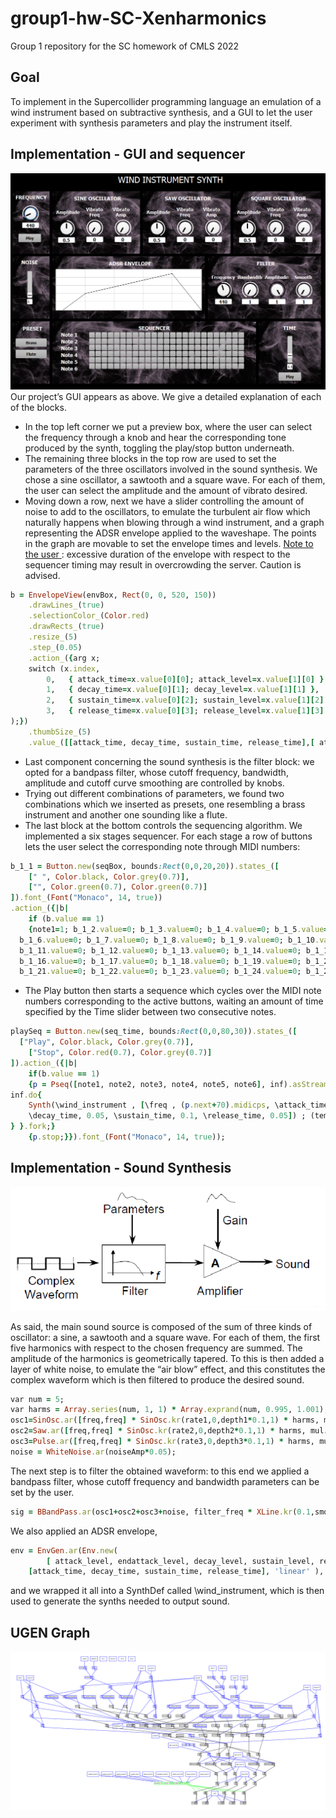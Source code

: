 # group1-hw-SC-Xenharmonics
Group 1 repository for the SC homework of CMLS 2022

## Goal

To implement in the Supercollider programming language an emulation of a wind instrument based on subtractive synthesis, and a GUI to let the user experiment with synthesis parameters and play the instrument itself.

## Implementation - GUI and sequencer
![ScreenShot](images/synth.png)
Our project’s GUI appears as above. We give a detailed explanation of each of the blocks.

+ In the top left corner we put a preview box, where the user can select the frequency through a knob and hear the corresponding tone produced by the synth, toggling the play/stop button underneath.
+ The remaining three blocks in the top row are used to set the parameters of the three oscillators involved in the sound synthesis. We chose a sine oscillator, a sawtooth and a square wave. For each of them, the user can select the amplitude and the amount of vibrato desired.
+ Moving down a row, next we have a slider controlling the amount of noise to add to the oscillators, to emulate the turbulent air flow which naturally happens when blowing through a wind instrument, and a graph representing the ADSR envelope applied to the waveshape. The points in the graph are movable to set the envelope times and levels.
<ins> Note to the user </ins>: excessive duration of the envelope  with respect to the sequencer timing may result in overcrowding the server. Caution is advised.

```ruby
b = EnvelopeView(envBox, Rect(0, 0, 520, 150))
    .drawLines_(true)
    .selectionColor_(Color.red)
    .drawRects_(true)
    .resize_(5)
    .step_(0.05)
    .action_({arg x;
	switch (x.index,
		0,   { attack_time=x.value[0][0]; attack_level=x.value[1][0] },
		1,   { decay_time=x.value[0][1]; decay_level=x.value[1][1] },
		2,   { sustain_time=x.value[0][2]; sustain_level=x.value[1][2] },
		3,   { release_time=x.value[0][3]; release_level=x.value[1][3] }
);})
    .thumbSize_(5)
    .value_([[attack_time, decay_time, sustain_time, release_time],[ attack_level, decay_level, sustain_level, release_level]]);
```

+ Last component concerning the sound synthesis is the filter block: we opted for a bandpass filter, whose cutoff frequency, bandwidth, amplitude and cutoff curve smoothing are controlled by knobs.
+ Trying out different combinations of parameters, we found two combinations which we inserted as presets, one resembling a brass instrument and another one sounding like a flute.
+ The last block at the bottom controls the sequencing algorithm. We implemented a six stages sequencer. For each stage a row of buttons lets the user select the corresponding note through MIDI numbers:
```ruby
b_1_1 = Button.new(seqBox, bounds:Rect(0,0,20,20)).states_([
    [" ", Color.black, Color.grey(0.7)],
	["", Color.green(0.7), Color.green(0.7)]
]).font_(Font("Monaco", 14, true))
.action_({|b|
	if (b.value == 1)
	{note1=1; b_1_2.value=0; b_1_3.value=0; b_1_4.value=0; b_1_5.value=0; 
  b_1_6.value=0; b_1_7.value=0; b_1_8.value=0; b_1_9.value=0; b_1_10.value=0; 
  b_1_11.value=0; b_1_12.value=0; b_1_13.value=0; b_1_14.value=0; b_1_15.value=0; 
  b_1_16.value=0; b_1_17.value=0; b_1_18.value=0; b_1_19.value=0; b_1_20.value=0; 
  b_1_21.value=0; b_1_22.value=0; b_1_23.value=0; b_1_24.value=0; b_1_25.value=0;}});
```
+ The Play button then starts a sequence which cycles over the MIDI note numbers corresponding to the active buttons, waiting an amount of time specified by the Time slider between two consecutive notes.
```ruby
playSeq = Button.new(seq_time, bounds:Rect(0,0,80,30)).states_([
  ["Play", Color.black, Color.grey(0.7)],
	["Stop", Color.red(0.7), Color.grey(0.7)]
]).action_({|b|
	if(b.value == 1)
	{p = Pseq([note1, note2, note3, note4, note5, note6], inf).asStream ; {
inf.do{
	Synth(\wind_instrument , [\freq , (p.next+70).midicps, \attack_time, 0.05, 
	\decay_time, 0.05, \sustain_time, 0.1, \release_time, 0.05]) ; (tempo).wait ;
} }.fork;}
	{p.stop;}}).font_(Font("Monaco", 14, true));
```

## Implementation - Sound Synthesis
![ScreenShot](images/02.PNG)

As said, the main sound source is composed of the sum of three kinds of oscillator: a sine, a sawtooth and a square wave. For each of them, the first five harmonics with respect to the chosen frequency are summed. The amplitude of the harmonics is geometrically tapered.
To this is then added a layer of white noise, to emulate the “air blow” effect, and this constitutes the complex waveform which is then filtered to produce the desired sound.
```ruby
var num = 5;
var harms = Array.series(num, 1, 1) * Array.exprand(num, 0.995, 1.001);
osc1=SinOsc.ar([freq,freq] * SinOsc.kr(rate1,0,depth1*0.1,1) * harms, mul:Array.geom(num, 1*mute1, amp1*mute1));
osc2=Saw.ar([freq,freq] * SinOsc.kr(rate2,0,depth2*0.1,1) * harms, mul:Array.geom(num, 1*mute2, amp2*mute2));
osc3=Pulse.ar([freq,freq] * SinOsc.kr(rate3,0,depth3*0.1,1) * harms, mul:Array.geom(num, 1*mute3, amp3*mute3));
noise = WhiteNoise.ar(noiseAmp*0.05);
```

The next step is to filter the obtained waveform: to this end we applied a bandpass filter, whose cutoff frequency and bandwidth parameters can be set by the user.
```ruby
sig = BBandPass.ar(osc1+osc2+osc3+noise, filter_freq * XLine.kr(0.1,smooth,0.01), filter_bw, filter_mul);
```

We also applied an ADSR envelope, 

```ruby
env = EnvGen.ar(Env.new(
		[ attack_level, endattack_level, decay_level, sustain_level, release_level], 
    [attack_time, decay_time, sustain_time, release_time], 'linear' ), doneAction:2);
```
and we wrapped it all into a SynthDef called \wind_instrument, which is then used to generate the synths needed to output sound.

## UGEN Graph
![ScreenShot](images/Ugen.PNG)
